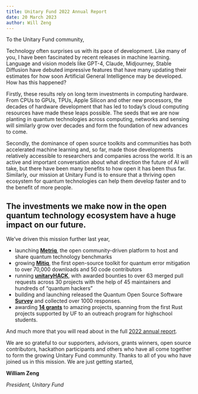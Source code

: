 ```yaml
---
title: Unitary Fund 2022 Annual Report
date: 20 March 2023
author: Will Zeng
---
```


To the Unitary Fund community,

Technology often surprises us with its pace of development. Like many of you, I have been fascinated by recent releases in machine learning. Language and vision models like GPT-4, Claude, Midjourney, Stable Diffusion have debuted impressive features that have many updating their estimates for how soon Artificial General Intelligence may be developed. How has this happened?

Firstly, these results rely on long term investments in computing hardware. From CPUs to GPUs, TPUs, Apple Silicon and other new processors, the decades of hardware development that has led to today’s cloud computing resources have made these leaps possible. The seeds that we are now planting in quantum technologies across computing, networks and sensing will similarly grow over decades and form the foundation of new advances to come.

Secondly, the dominance of open source toolkits and communities has both accelerated machine learning and, so far, made those developments relatively accessible to researchers and companies across the world. It is an active and important conversation about what direction the future of AI will take, but there have been many benefits to how open it has been thus far. Similarly, our mission at Unitary Fund is to ensure that a thriving open ecosystem for quantum technologies can help them develop faster and to the benefit of more people.


## The investments we make now in the open quantum technology ecosystem have a huge impact on our future.

We’ve driven this mission further last year,

- launching **[Metriq](https://metriq.info/)**, the open community-driven platform to host and share quantum technology benchmarks
- growing **[Mitiq](https://github.com/unitaryfund/mitiq)**, the first open-source toolkit for quantum error mitigation to over 70,000 downloads and 50 code contributors
- running **[unitaryHACK](https://unitaryhack.dev/)**, with awarded bounties to over 63 merged pull requests across 30 projects with the help of 45 maintainers and hundreds of “quantum hackers”
- building and launching released the Quantum Open Source Software **[Survey](https://unitary.fund/posts/2022_survey_results.html)** and collected over 1000 responses.
- awarding **[14 grants](https://unitary.fund/grants.html)** to amazing projects, spanning from the first Rust projects supported by UF to an outreach program for highschool students.


<p class="leading-block"> And much more that you will read about in the full <a href="../../assets/Unitary_Fund_2022_Report.pdf" target="_blank">2022 annual report</a>.</p>

We are so grateful to our supporters, advisors, grants winners, open source contributors, hackathon participants and others who have all come together to form the growing Unitary Fund community. Thanks to all of you who have joined us in this mission.
We are just getting started,


**William Zeng**

_President, Unitary Fund_

